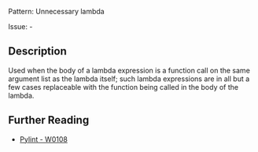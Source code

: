 Pattern: Unnecessary lambda

Issue: -

## Description

Used when the body of a lambda expression is a function call on the same argument list as the lambda itself; such lambda expressions are in all but a few cases replaceable with the function being called in the body of the lambda.

## Further Reading

* [Pylint - W0108](http://pylint-messages.wikidot.com/messages:w0108)